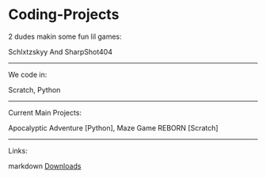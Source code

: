 # Coding-Projects
2 dudes makin some fun lil games:

  Schlxtzskyy
  And
  SharpShot404
  
-----------------------------------------

We code in:

  Scratch,
  Python
  
-----------------------------------------

Current Main Projects:

  Apocalyptic Adventure  [Python],
  Maze Game REBORN  [Scratch]
  
-----------------------------------------

Links:

markdown 
   [Downloads](downloads.html)
